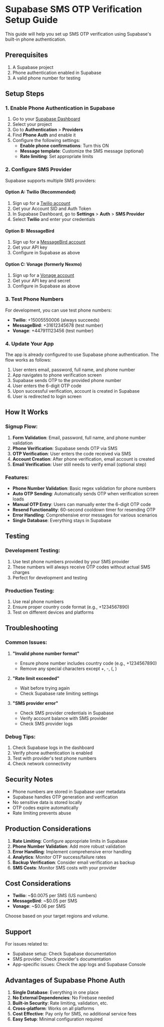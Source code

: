 # Supabase SMS OTP Verification Setup Guide

This guide will help you set up SMS OTP verification using Supabase's built-in phone authentication.

## Prerequisites

1. A Supabase project
2. Phone authentication enabled in Supabase
3. A valid phone number for testing

## Setup Steps

### 1. Enable Phone Authentication in Supabase

1. Go to your [Supabase Dashboard](https://supabase.com/dashboard)
2. Select your project
3. Go to **Authentication** > **Providers**
4. Find **Phone Auth** and enable it
5. Configure the following settings:
   - **Enable phone confirmations**: Turn this ON
   - **Message template**: Customize the SMS message (optional)
   - **Rate limiting**: Set appropriate limits

### 2. Configure SMS Provider

Supabase supports multiple SMS providers:

#### Option A: Twilio (Recommended)
1. Sign up for a [Twilio account](https://www.twilio.com/)
2. Get your Account SID and Auth Token
3. In Supabase Dashboard, go to **Settings** > **Auth** > **SMS Provider**
4. Select **Twilio** and enter your credentials

#### Option B: MessageBird
1. Sign up for a [MessageBird account](https://messagebird.com/)
2. Get your API key
3. Configure in Supabase as above

#### Option C: Vonage (formerly Nexmo)
1. Sign up for a [Vonage account](https://vonage.com/)
2. Get your API key and secret
3. Configure in Supabase as above

### 3. Test Phone Numbers

For development, you can use test phone numbers:
- **Twilio**: +15005550006 (always succeeds)
- **MessageBird**: +31612345678 (test number)
- **Vonage**: +447911123456 (test number)

### 4. Update Your App

The app is already configured to use Supabase phone authentication. The flow works as follows:

1. User enters email, password, full name, and phone number
2. App navigates to phone verification screen
3. Supabase sends OTP to the provided phone number
4. User enters the 6-digit OTP code
5. Upon successful verification, account is created in Supabase
6. User is redirected to login screen

## How It Works

### Signup Flow:
1. **Form Validation**: Email, password, full name, and phone number validation
2. **Phone Verification**: Supabase sends OTP via SMS
3. **OTP Verification**: User enters the code received via SMS
4. **Account Creation**: After phone verification, email account is created
5. **Email Verification**: User still needs to verify email (optional step)

### Features:
- **Phone Number Validation**: Basic regex validation for phone numbers
- **Auto OTP Sending**: Automatically sends OTP when verification screen loads
- **Manual OTP Entry**: Users can manually enter the 6-digit OTP code
- **Resend Functionality**: 60-second cooldown timer for resending OTP
- **Error Handling**: Comprehensive error messages for various scenarios
- **Single Database**: Everything stays in Supabase

## Testing

### Development Testing:
1. Use test phone numbers provided by your SMS provider
2. These numbers will always receive OTP codes without actual SMS charges
3. Perfect for development and testing

### Production Testing:
1. Use real phone numbers
2. Ensure proper country code format (e.g., +1234567890)
3. Test on different devices and platforms

## Troubleshooting

### Common Issues:

1. **"Invalid phone number format"**
   - Ensure phone number includes country code (e.g., +1234567890)
   - Remove any special characters except +, -, (, )

2. **"Rate limit exceeded"**
   - Wait before trying again
   - Check Supabase rate limiting settings

3. **"SMS provider error"**
   - Check SMS provider credentials in Supabase
   - Verify account balance with SMS provider
   - Check SMS provider logs

### Debug Tips:

1. Check Supabase logs in the dashboard
2. Verify phone authentication is enabled
3. Test with provider's test phone numbers
4. Check network connectivity

## Security Notes

- Phone numbers are stored in Supabase user metadata
- Supabase handles OTP generation and verification
- No sensitive data is stored locally
- OTP codes expire automatically
- Rate limiting prevents abuse

## Production Considerations

1. **Rate Limiting**: Configure appropriate limits in Supabase
2. **Phone Number Validation**: Add more robust validation
3. **Error Handling**: Implement comprehensive error handling
4. **Analytics**: Monitor OTP success/failure rates
5. **Backup Verification**: Consider email verification as backup
6. **SMS Costs**: Monitor SMS costs with your provider

## Cost Considerations

- **Twilio**: ~$0.0075 per SMS (US numbers)
- **MessageBird**: ~$0.05 per SMS
- **Vonage**: ~$0.06 per SMS

Choose based on your target regions and volume.

## Support

For issues related to:
- Supabase setup: Check Supabase documentation
- SMS provider: Check provider's documentation
- App-specific issues: Check the app logs and Supabase Console

## Advantages of Supabase Phone Auth

1. **Single Database**: Everything in one place
2. **No External Dependencies**: No Firebase needed
3. **Built-in Security**: Rate limiting, validation, etc.
4. **Cross-platform**: Works on all platforms
5. **Cost Effective**: Pay only for SMS, no additional service fees
6. **Easy Setup**: Minimal configuration required 